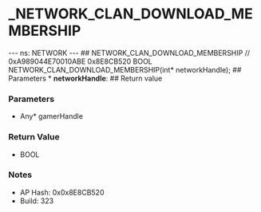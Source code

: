# _NETWORK_CLAN_DOWNLOAD_MEMBERSHIP

--- ns: NETWORK --- ## NETWORK_CLAN_DOWNLOAD_MEMBERSHIP  // 0xA989044E70010ABE 0x8E8CB520 BOOL NETWORK_CLAN_DOWNLOAD_MEMBERSHIP(int* networkHandle);   ## Parameters * **networkHandle**:  ## Return value

### Parameters
* Any* gamerHandle

### Return Value
* BOOL

### Notes
* AP Hash: 0x0x8E8CB520
* Build: 323

